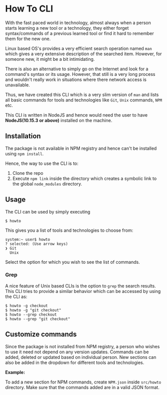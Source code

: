 # How To CLI

With the fast paced world in technology, almost always when a person starts learning a new tool or a technology, they either forget syntax/commands of a previous learned tool or find it hard to remember them for the new one.

Linux based OS's provides a very efficient search operation named `man` which gives a very extensive description of the searched item. However, for someone new, it might be a bit intimidating.

There is also an alternative to simply go on the Internet and look for a command's syntax or its usage. However, that still is a very long process and wouldn't really work in situations where there network access is unavailable.

Thus, we have created this CLI which is a very slim version of `man` and lists all basic commands for tools and technologies like `Git`, `Unix` commands, `NPM` etc.

This CLI is written in NodeJS and hence would need the user to have **NodeJS(10.15.3 or above)** installed on the machine.

## Installation

The package is not available in NPM registry and hence can't be installed using `npm install`.

Hence, the way to use the CLI is to:
1. Clone the repo
2. Execute `npm link` inside the directory which creates a symbolic link to the global `node_modules` directory.

## Usage

The CLI can be used by simply executing

```
$ howto
```

This gives you a list of tools and technologies to choose from:

```
system:~ user$ howto
? selected: (Use arrow keys)
❯ Git
  Unix
```

Select the option for which you wish to see the list of commands.

### Grep

A nice feature of Unix based CLIs is the option to `grep` the search results. This CLI tries to provide a similar behavior which can be accessed by using the CLI as:

```
$ howto -g checkout
$ howto -g "git checkout"
$ howto --grep checkout
$ howto --grep "git checkout"
```
## Customize commands

Since the package is not installed from NPM registry, a person who wishes to use it need not depend on any version updates. Commands can be added, deleted or updated based on individual person. New sections can also be added in the dropdown for different tools and technologies.

**Example:**

To add a new section for NPM commands, create `NPM.json` inside `src/howto` directory. Make sure that the commands added are in a valid JSON format.